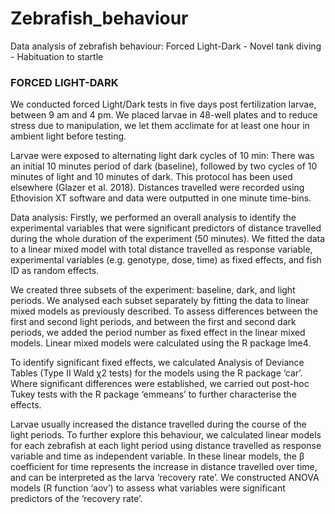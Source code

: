 # Zebrafish_behaviour
Data analysis of zebrafish behaviour: Forced Light-Dark - Novel tank diving - Habituation to startle

###  FORCED LIGHT-DARK ###

We conducted forced Light/Dark tests in five days post fertilization larvae, between 9 am and 4 pm. We placed larvae in 48-well plates and to reduce stress due to manipulation, we let them acclimate for at least one hour in ambient light before testing.

Larvae were exposed to alternating light dark cycles of 10 min: There was an initial 10 minutes period of dark (baseline), followed by two cycles of 10 minutes of light and 10 minutes of dark. This protocol has been used elsewhere (Glazer et al. 2018). Distances travelled were recorded using Ethovision XT software and data were outputted in one minute time-bins.

Data analysis: Firstly, we performed an overall analysis to identify the experimental variables that were significant predictors of distance travelled during the whole duration of the experiment (50 minutes). We fitted the data to a linear mixed model with total distance travelled as response variable, experimental variables (e.g. genotype, dose, time) as fixed effects, and fish ID as random effects. 

We created three subsets of the experiment: baseline, dark, and light periods. We analysed each subset separately by fitting the data to linear mixed models as previously described. To assess differences between the first and second light periods, and between the first and second dark periods, we added the period number as fixed effect in the linear mixed models.
Linear mixed models were calculated using the R package lme4. 

To identify significant fixed effects, we calculated Analysis of Deviance Tables (Type II Wald χ2 tests) for the models using the R package ‘car’. Where significant differences were established, we carried out post-hoc Tukey tests with the R package ‘emmeans’ to further characterise the effects.

Larvae usually increased the distance travelled during the course of the light periods. To further explore this behaviour, we calculated linear models for each zebrafish at each light period using distance travelled as response variable and time as independent variable. In these linear models, the β coefficient for time represents the increase in distance travelled over time, and can be interpreted as the larva ‘recovery rate’. We constructed ANOVA models (R function ‘aov’) to assess what variables were significant predictors of the ‘recovery rate’.
